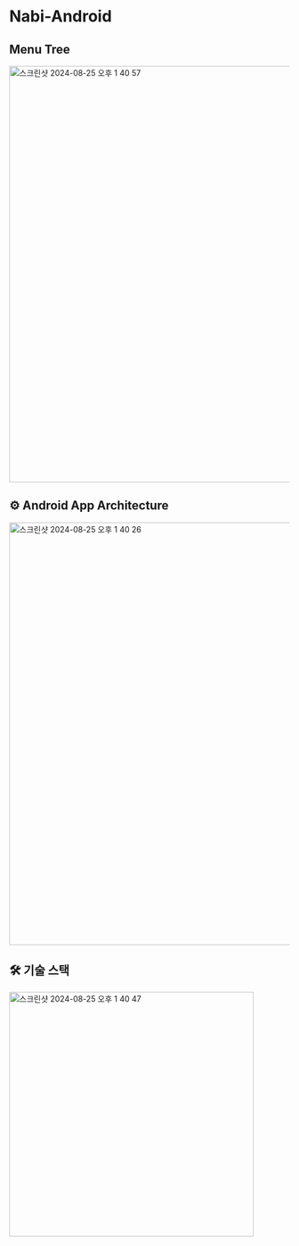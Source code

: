 # Nabi-Android


## Menu Tree
<img width="747" alt="스크린샷 2024-08-25 오후 1 40 57" src="https://github.com/user-attachments/assets/b7ab1cca-301c-4dc2-bb52-433c9b2b8ed5">


## ⚙️ Android App Architecture
<img width="758" alt="스크린샷 2024-08-25 오후 1 40 26" src="https://github.com/user-attachments/assets/3a80b6fe-683b-4475-851d-bfacd8861e7d">


## 🛠️ 기술 스택
<img width="439" alt="스크린샷 2024-08-25 오후 1 40 47" src="https://github.com/user-attachments/assets/195971a9-a70b-4013-9b41-6fd5a335f527">
